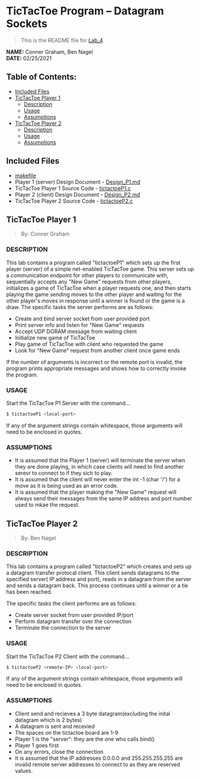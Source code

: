 # TicTacToe Program – Datagram Sockets
> This is the README file for [Lab_4](https://osu.instructure.com/courses/97443/files/27903212/download?download_frd=1)

**NAME:** Conner Graham, Ben Nagel  
**DATE:** 02/25/2021

## Table of Contents:
- [Included Files](#included-files)
- [TicTacToe Player 1](#tictactoe-player-1)
  - [Description](#description-p1)
  - [Usage](#usage-p1)
  - [Assumptions](#assumptions-p1)
- [TicTacToe Player 2](#tictactoe-player-2)
  - [Description](#description-p2)
  - [Usage](#usage-p2)
  - [Assumptions](#assumptions-p2)

## Included Files
- [makefile](https://github.com/CSE-5462-Spring-2021/assignment4-conner-and-ben/blob/master/makefile)
- Player 1 (server) Design Document - [Design_P1.md](https://github.com/CSE-5462-Spring-2021/assignment4-conner-and-ben/blob/master/Design_P1.md)
- TicTacToe Player 1 Source Code - [tictactoeP1.c](https://github.com/CSE-5462-Spring-2021/assignment4-conner-and-ben/blob/master/tictactoeP1.c)
- Player 2 (client) Design Document - [Design_P2.md](https://github.com/CSE-5462-Spring-2021/assignment4-conner-and-ben/blob/master/Design_P2.md)
- TicTacToe Player 2 Source Code - [tictactoeP2.c](https://github.com/CSE-5462-Spring-2021/assignment4-conner-and-ben/blob/master/tictactoeP2.c)
## TicTacToe Player 1
> By: Conner Graham

### DESCRIPTION <a name="description-p1"></a>
This lab contains a program called "tictactoeP1" which sets up
the first player (server) of a simple net-enabled TicTacToe game.
This server sets up a communication endpoint for other players to
communicate with, sequentially accepts any "New Game" requests from
other players, initializes a game of TicTacToe when a player
requests one, and then starts playing the game sending moves to the
other player and waiting for the other player's moves in response
until a winner is found or the game is a draw. The specific tasks
the server performs are as follows:
- Create and bind server socket from user provided port
- Print server info and listen for "New Game" requests
- Accept UDP DGRAM message from waiting client
- Initialize new game of TicTacToe
- Play game of TicTacToe with client who requested the game
- Look for "New Game" request from another client once game ends

If the number of arguments is incorrect or the remote port is
invalid, the program prints appropriate messages and shows how to
correctly invoke the program. 

### USAGE <a name="usage-p1"></a>
Start the TicTacToe P1 Server with the command...
```sh
$ tictactoeP1 <local-port>
```

If any of the argument strings contain whitespace, those
arguments will need to be enclosed in quotes.

### ASSUMPTIONS <a name="assumptions-p1"></a>
- It is assumed that the Player 1 (server) will terminate the server
  when they are done playing, in which case clients will need to
  find another serevr to connect to if they sich to play.
- It is assumed that the client will never enter the int -1 (char '/')
  for a move as it is being used as an error code.
- It is assumed that the player making the "New Game" request will
  always send their messages from the same IP address and port number
  used to mkae the request.

## TicTacToe Player 2
> By: Ben Nagel

### DESCRIPTION <a name="description-p2"></a>
This lab contains a program called "tictactoeP2" which creates and sets up a datagram transfer protocal client. This client sends datagrams to the specified server( IP address and port), reads in a datagram from the server and sends a datagram back. This process continues until a winner or a tie has been reached.

The specific tasks the client performs are as
follows:
- Create server socket from user provided IP/port
- Perform datagram transfer over the connection
- Terminate the connection to the server

### USAGE <a name="usage-p2"></a>
Start the TicTacToe P2 Client with the command...
```sh
$ tictactoeP2 <remote-IP> <local-port>
```

If any of the argument strings contain whitespace, those
arguments will need to be enclosed in quotes.

### ASSUMPTIONS <a name="assumptions-p2"></a>
- Client send and recieves a 3 byte datagram(excluding the inital datagram which is 2 bytes)
- A datagram is sent and recevied 
- The spaces on the tictactoe board are 1-9
- Player 1 is the "server": they are the one who calls bind()   
- Player 1 goes first
- On any errors, close the connection 
- It is assumed that the IP addresses 0.0.0.0 and 255.255.255.255 are invalid remote server addresses to connect to as they are reserved values.

